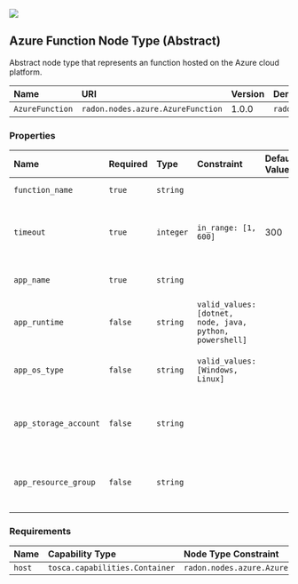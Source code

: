 ![](https://img.shields.io/badge/Status:-DEVELOPMENT-red)

## Azure Function Node Type (Abstract)

Abstract node type that represents an function hosted on the Azure cloud platform.

| Name | URI | Version | Derived From |
|:---- |:--- |:------- |:------------ |
| `AzureFunction` | `radon.nodes.azure.AzureFunction` | 1.0.0 | `radon.nodes.abstract.Function` |

### Properties

| Name | Required | Type | Constraint | Default Value | Description |
|:---- |:-------- |:---- |:---------- |:------------- |:----------- |
| `function_name` | `true` | `string` |   |   | The name of the function |
| `timeout` | `true` | `integer` | `in_range: [1, 600]` | 300 | The timeout in seconds of the function is alive after the first start |
| `app_name` | `true` | `string` |   |   | The name of the Azure application |
| `app_runtime` | `false` | `string` | `valid_values: [dotnet, node, java, python, powershell]` |   | The identifier of the runtime to be used |
| `app_os_type` | `false` | `string` | `valid_values: [Windows, Linux]` |   | The OS type of the underlying infrastructure |
| `app_storage_account` | `false` | `string` |   |   | The name of the application's storage account |
| `app_resource_group` | `false` | `string` |   |   | The name of the application's resource group |

### Requirements

| Name | Capability Type | Node Type Constraint | Relationship Type | Occurrences |
|:---- |:--------------- |:-------------------- |:----------------- |:------------|
| `host` | `tosca.capabilities.Container` | `radon.nodes.azure.AzurePlatform` | `tosca.relationships.HostedOn` |   |
